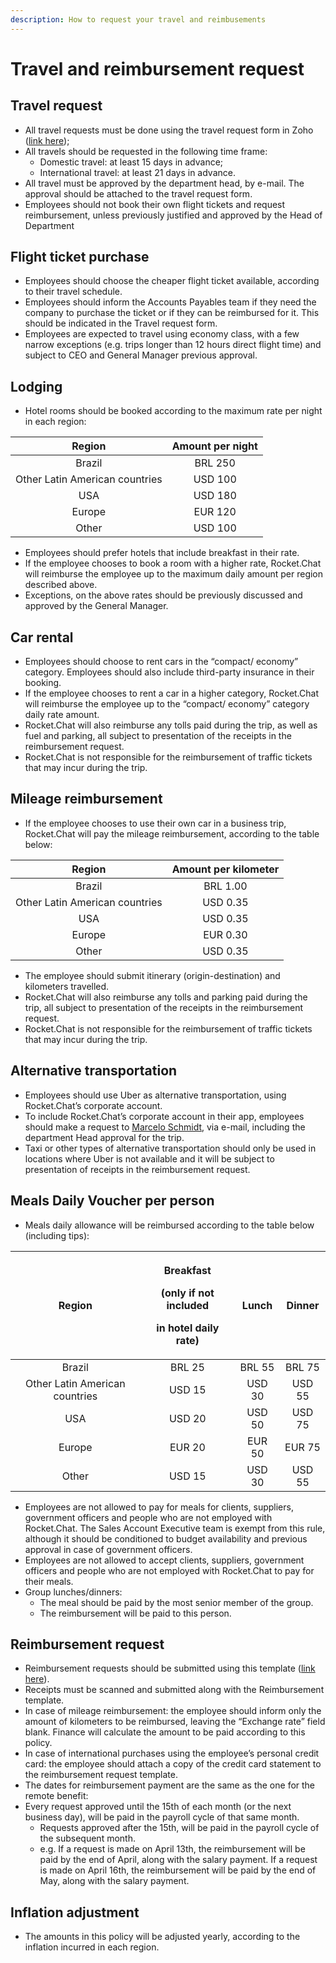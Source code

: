 ```yaml
---
description: How to request your travel and reimbusements
---
```


# Travel and reimbursement request

## Travel request

* All travel requests must be done using the travel request form in Zoho \([link here](https://people.zoho.com/rocketchat/zp#travel/form/listview-formId:524549000000035731/viewId:524549000000035733)\);
* All travels should be requested in the following time frame:
  * Domestic travel: at least 15 days in advance;
  * International travel: at least 21 days in advance.
* All travel must be approved by the department head, by e-mail. The approval should be attached to the travel request form.
* Employees should not book their own flight tickets and request reimbursement, unless previously justified and approved by the Head of Department

## Flight ticket purchase

* Employees should choose the cheaper flight ticket available, according to their travel schedule.
* Employees should inform the Accounts Payables team if they need the company to purchase the ticket or if they can be reimbursed for it. This should be indicated in the Travel request form.
* Employees are expected to travel using economy class, with a few narrow exceptions \(e.g. trips longer than 12 hours direct flight time\) and subject to CEO and General Manager previous approval.

## Lodging

* Hotel rooms should be booked according to the maximum rate per night in each region:

| Region | Amount per night |
| :---: | :---: |
| Brazil | BRL 250 |
| Other Latin American countries | USD 100 |
| USA | USD 180 |
| Europe | EUR 120 |
| Other | USD 100 |

* Employees should prefer hotels that include breakfast in their rate.
* If the employee chooses to book a room with a higher rate, Rocket.Chat will reimburse the employee up to the maximum daily amount per region described above.
* Exceptions, on the above rates should be previously discussed and approved by the General Manager.

## Car rental

* Employees should choose to rent cars in the “compact/ economy” category. Employees should also include third-party insurance in their booking.
* If the employee chooses to rent a car in a higher category, Rocket.Chat will reimburse the employee up to the “compact/ economy” category daily rate amount.
* Rocket.Chat will also reimburse any tolls paid during the trip, as well as fuel and parking, all subject to presentation of  the receipts in the reimbursement request.
* Rocket.Chat is not responsible for the reimbursement of traffic tickets that may incur during the trip.

## Mileage reimbursement

* If the employee chooses to use their own car in a business trip, Rocket.Chat will pay the mileage reimbursement, according to the table below:

| Region | Amount per kilometer |
| :---: | :---: |
| Brazil | BRL 1.00 |
| Other Latin American countries | USD 0.35 |
| USA | USD 0.35 |
| Europe | EUR 0.30 |
| Other | USD 0.35 |

* The employee should submit itinerary \(origin-destination\) and kilometers travelled.
* Rocket.Chat will also reimburse any tolls and parking paid during the trip, all subject to presentation of  the receipts in the reimbursement request.
* Rocket.Chat is not responsible for the reimbursement of traffic tickets that may incur during the trip.

## Alternative transportation

* Employees should use Uber as alternative transportation, using Rocket.Chat’s corporate account.
* To include Rocket.Chat’s corporate account in their app, employees should make a request to [Marcelo Schmidt](mailto:marcelo.schmidt@rocket.chat), via e-mail, including the department Head approval for the trip.
* Taxi or other types of alternative transportation should only be used in locations where Uber is not available and it will be subject to presentation of receipts in the reimbursement request.

## Meals Daily Voucher per person

* Meals daily allowance will be reimbursed according to the table below \(including tips\):

<table>
  <thead>
    <tr>
      <th style="text-align:center">Region</th>
      <th style="text-align:center">
        <p>Breakfast</p>
        <p>(only if not included</p>
        <p>in hotel daily rate)</p>
      </th>
      <th style="text-align:center">Lunch</th>
      <th style="text-align:center">Dinner</th>
    </tr>
  </thead>
  <tbody>
    <tr>
      <td style="text-align:center">Brazil</td>
      <td style="text-align:center">BRL 25</td>
      <td style="text-align:center">BRL 55</td>
      <td style="text-align:center">BRL 75</td>
    </tr>
    <tr>
      <td style="text-align:center">Other Latin American countries</td>
      <td style="text-align:center">USD 15</td>
      <td style="text-align:center">USD 30</td>
      <td style="text-align:center">USD 55</td>
    </tr>
    <tr>
      <td style="text-align:center">USA</td>
      <td style="text-align:center">USD 20</td>
      <td style="text-align:center">USD 50</td>
      <td style="text-align:center">USD 75</td>
    </tr>
    <tr>
      <td style="text-align:center">Europe</td>
      <td style="text-align:center">EUR 20</td>
      <td style="text-align:center">EUR 50</td>
      <td style="text-align:center">EUR 75</td>
    </tr>
    <tr>
      <td style="text-align:center">Other</td>
      <td style="text-align:center">USD 15</td>
      <td style="text-align:center">USD 30</td>
      <td style="text-align:center">USD 55</td>
    </tr>
  </tbody>
</table>

* Employees are not allowed to pay for meals for clients, suppliers, government officers and people who are not employed with Rocket.Chat. The Sales Account Executive team is exempt from this rule, although it should be conditioned to budget availability and previous approval in case of government officers.
* Employees are not allowed to accept clients, suppliers, government officers and people who are not employed with Rocket.Chat to pay for their meals.
* Group lunches/dinners:
  * The meal should be paid by the most senior member of the group.
  * The reimbursement will be paid to this person.

## Reimbursement request 

* Reimbursement requests should be submitted using this template \([link here](https://people.zoho.com/rocketchat/zp#travel/form/add-formLinkName:travelexpenses)\).
* Receipts must be scanned and submitted along with the Reimbursement template.
* In case of mileage reimbursement: the employee should inform only the amount of kilometers to be reimbursed, leaving the “Exchange rate” field blank. Finance will calculate the amount to be paid according to this policy.
* In case of international purchases using the employee’s personal credit card: the employee should attach a copy of the credit card statement to the reimbursement request template.
* The dates for reimbursement payment are the same as the one for the remote benefit:
* Every request approved until the 15th of each month \(or the next business day\), will be paid in the payroll cycle of that same month.
  * Requests approved after the 15th, will be paid in the payroll cycle of the subsequent month.
  * e.g. If a request is made on April 13th, the reimbursement will be paid by the end of April, along with the salary payment. If a request is made on April 16th, the reimbursement will be paid by the end of May, along with the salary payment.

## Inflation adjustment

* The amounts in this policy will be adjusted yearly, according to the inflation incurred in each region.

